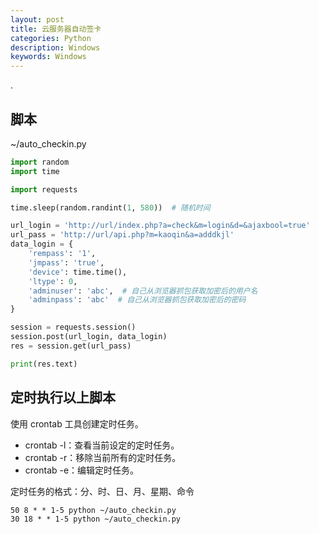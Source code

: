 ```yaml
---
layout: post
title: 云服务器自动签卡
categories: Python
description: Windows
keywords: Windows
---
```


.

## 脚本

~/auto_checkin.py

``` Python
import random
import time

import requests

time.sleep(random.randint(1, 580))  # 随机时间

url_login = 'http://url/index.php?a=check&m=login&d=&ajaxbool=true'
url_pass = 'http://url/api.php?m=kaoqin&a=adddkjl'
data_login = {
    'rempass': '1',
    'jmpass': 'true',
    'device': time.time(),
    'ltype': 0,
    'adminuser': 'abc',  # 自己从浏览器抓包获取加密后的用户名
    'adminpass': 'abc'  # 自己从浏览器抓包获取加密后的密码
}

session = requests.session()
session.post(url_login, data_login)
res = session.get(url_pass)

print(res.text)

```

## 定时执行以上脚本

使用 crontab 工具创建定时任务。

- crontab -l：查看当前设定的定时任务。
- crontab -r：移除当前所有的定时任务。
- crontab -e：编辑定时任务。

定时任务的格式：分、时、日、月、星期、命令

```
50 8 * * 1-5 python ~/auto_checkin.py
30 18 * * 1-5 python ~/auto_checkin.py
```

